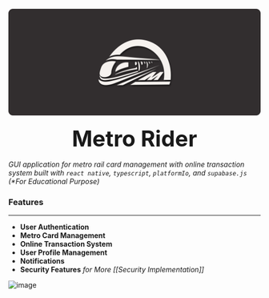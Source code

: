 
 ![image](docs/metro_rider_banner.png)

<p align='center' style="font-size: 44px; margin: 1rem;"><b>Metro Rider</b></p>

_GUI application for metro rail card management with online transaction system built with `react native`, `typescript`,  `platformIo`,  and `supabase.js` (*For Educational Purpose)_

### Features
---
- **User Authentication**
- **Metro Card Management**
- **Online Transaction System**
- **User Profile Management**
- **Notifications**
- **Security Features** _for More [[Security Implementation]]_


![image](./metro_rider_info.png)